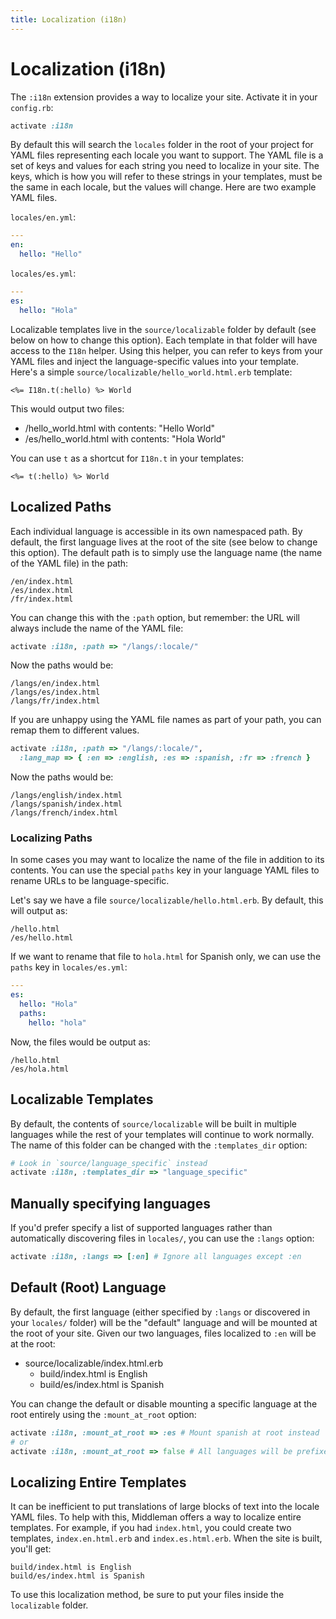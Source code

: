 ```yaml
---
title: Localization (i18n)
---
```


# Localization (i18n)

The `:i18n` extension provides a way to localize your site. Activate it in your
`config.rb`:

```ruby
activate :i18n
```

By default this will search the `locales` folder in the root of your project
for YAML files representing each locale you want to support. The YAML file is a
set of keys and values for each string you need to localize in your site. The
keys, which is how you will refer to these strings in your templates, must be
the same in each locale, but the values will change. Here are two example YAML
files.

`locales/en.yml`:

```yaml
---
en:
  hello: "Hello"
```

`locales/es.yml`:

```yaml
---
es:
  hello: "Hola"
```

Localizable templates live in the `source/localizable` folder by default (see
below on how to change this option). Each template in that folder will have
access to the `I18n` helper. Using this helper, you can refer to keys from your
YAML files and inject the language-specific values into your template. Here's a
simple `source/localizable/hello_world.html.erb` template:

```erb
<%= I18n.t(:hello) %> World
```

This would output two files:

* /hello_world.html with contents: "Hello World"
* /es/hello_world.html with contents: "Hola World"

You can use `t` as a shortcut for `I18n.t` in your templates:

```erb
<%= t(:hello) %> World
```

## Localized Paths

Each individual language is accessible in its own namespaced path. By default,
the first language lives at the root of the site (see below to change this
option). The default path is to simply use the language name (the name of the
YAML file) in the path:

```
/en/index.html
/es/index.html
/fr/index.html
```

You can change this with the `:path` option, but remember: the URL will always
include the name of the YAML file:

```ruby
activate :i18n, :path => "/langs/:locale/"
```

Now the paths would be:

```
/langs/en/index.html
/langs/es/index.html
/langs/fr/index.html
```

If you are unhappy using the YAML file names as part of your path, you can
remap them to different values.

```ruby
activate :i18n, :path => "/langs/:locale/",
  :lang_map => { :en => :english, :es => :spanish, :fr => :french }
```

Now the paths would be:

```
/langs/english/index.html
/langs/spanish/index.html
/langs/french/index.html
```

### Localizing Paths

In some cases you may want to localize the name of the file in addition to its
contents. You can use the special `paths` key in your language YAML files to
rename URLs to be language-specific.

Let's say we have a file `source/localizable/hello.html.erb`. By default, this
will output as:

```
/hello.html
/es/hello.html
```

If we want to rename that file to `hola.html` for Spanish only, we can use the
`paths` key in `locales/es.yml`:

```yaml
---
es:
  hello: "Hola"
  paths:
    hello: "hola"
```

Now, the files would be output as:

```
/hello.html
/es/hola.html
```

## Localizable Templates

By default, the contents of `source/localizable` will be built in multiple
languages while the rest of your templates will continue to work normally. The
name of this folder can be changed with the `:templates_dir` option:

```ruby
# Look in `source/language_specific` instead
activate :i18n, :templates_dir => "language_specific"
```

## Manually specifying languages

If you'd prefer specify a list of supported languages rather than automatically
discovering files in `locales/`, you can use the `:langs` option:

```ruby
activate :i18n, :langs => [:en] # Ignore all languages except :en
```

## Default (Root) Language

By default, the first language (either specified by `:langs` or discovered in
your `locales/` folder) will be the "default" language and will be mounted at
the root of your site. Given our two languages, files localized to `:en` will
be at the root:

* source/localizable/index.html.erb
  * build/index.html is English
  * build/es/index.html is Spanish

You can change the default or disable mounting a specific language at the root
entirely using the `:mount_at_root` option:

```ruby
activate :i18n, :mount_at_root => :es # Mount spanish at root instead
# or
activate :i18n, :mount_at_root => false # All languages will be prefixed
```

## Localizing Entire Templates

It can be inefficient to put translations of large blocks of text into the
locale YAML files. To help with this, Middleman offers a way to localize entire
templates. For example, if you had `index.html`, you could create two
templates, `index.en.html.erb` and `index.es.html.erb`. When the site is built,
you'll get:

```
build/index.html is English
build/es/index.html is Spanish
```

To use this localization method, be sure to put your files inside the
`localizable` folder.
